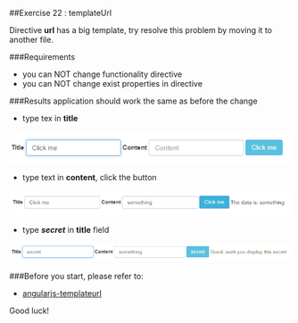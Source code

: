 ##Exercise 22 : templateUrl

Directive **url** has a big template, try resolve this problem by moving it to another file.

###Requirements
 * you can NOT change functionality directive
 * you can NOT change exist properties in directive

###Results
application should work the same as before the change

* type tex in **title**

![alt text](app/assets/1.png "1")

* type text in **content**, click the button

![alt text](app/assets/2.png "2")

* type ***secret*** in **title** field

![alt text](app/assets/3.png "3")


###Before you start, please refer to:
* [angularjs-templateurl](https://egghead.io/lessons/angularjs-templateurl)

Good luck!
